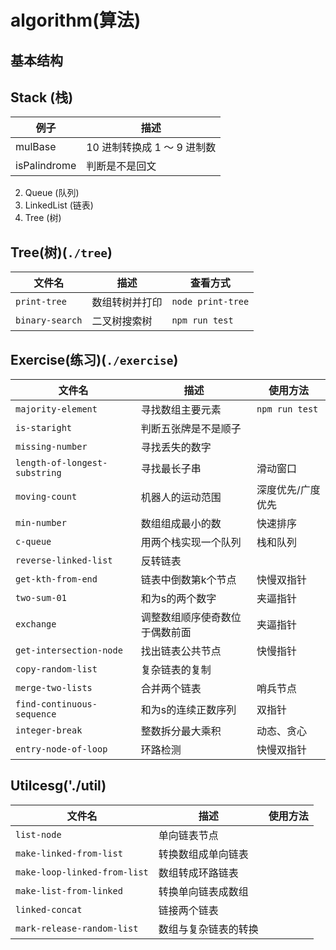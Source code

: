 # algorithm(算法)

## 基本结构

## Stack (栈)

| 例子         | 描述                        |
| ------------ | --------------------------- |
| mulBase      | 10 进制转换成 1 ～ 9 进制数 |
| isPalindrome | 判断是不是回文              |

2.  Queue (队列)
3.  LinkedList (链表)
4.  Tree (树)


## Tree(树)(`./tree`)

| 文件名          | 描述           | 查看方式          |
| --------------- | -------------- | ----------------- |
| `print-tree`    | 数组转树并打印 | `node print-tree` |
| `binary-search` | 二叉树搜索树   | `npm run test`    |

## Exercise(练习)(`./exercise`)

| 文件名                        | 描述                           | 使用方法          |
| ----------------------------- | ------------------------------ | ----------------- |
| `majority-element`            | 寻找数组主要元素               | `npm run test`    |
| `is-staright`                 | 判断五张牌是不是顺子           |                   |
| `missing-number`              | 寻找丢失的数字                 |                   |
| `length-of-longest-substring` | 寻找最长子串                   | 滑动窗口          |
| `moving-count`                | 机器人的运动范围               | 深度优先/广度优先 |
| `min-number`                  | 数组组成最小的数               | 快速排序          |
| `c-queue`                     | 用两个栈实现一个队列           | 栈和队列          |
| `reverse-linked-list`         | 反转链表                       |                   |
| `get-kth-from-end`            | 链表中倒数第k个节点            | 快慢双指针        |
| `two-sum-01`                  | 和为s的两个数字                | 夹逼指针          |
| `exchange`                    | 调整数组顺序使奇数位于偶数前面 | 夹逼指针          |
| `get-intersection-node`       | 找出链表公共节点               | 快慢指针          |
| `copy-random-list`            | 复杂链表的复制                 |                   |
| `merge-two-lists`             | 合并两个链表                   | 哨兵节点          |
| `find-continuous-sequence`    | 和为s的连续正数序列            | 双指针            |
| `integer-break`               | 整数拆分最大乘积               | 动态、贪心        |
| `entry-node-of-loop`          | 环路检测                       | 快慢双指针        |

## Utilcesg('./util)
| 文件名                       | 描述                 | 使用方法 |
| ---------------------------- | -------------------- | -------- |
| `list-node`                  | 单向链表节点         |          |
| `make-linked-from-list`      | 转换数组成单向链表   |          |
| `make-loop-linked-from-list` | 数组转成环路链表     |          |
| `make-list-from-linked`      | 转换单向链表成数组   |          |
| `linked-concat`              | 链接两个链表         |          |
| `mark-release-random-list`   | 数组与复杂链表的转换 |          |
